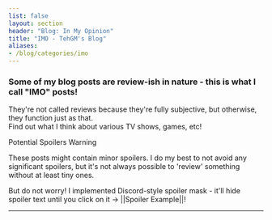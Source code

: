 ```yaml
---
list: false
layout: section
header: "Blog: In My Opinion"
title: "IMO - TehGM's Blog"
aliases: 
- /blog/categories/imo
---
```


<div class="description">
    <h3>Some of my blog posts are review-ish in nature - this is what I call "IMO" posts!</h3>
    <p>They're not called reviews because they're fully subjective, but otherwise, they function just as that.<br/>Find out what I think about various TV shows, games, etc!</p>
</div>

<div class="details admonition spoiler open">
    <div class="details-summary admonition-title">
        <i class="icon fas fa-exclamation-triangle fa-fw"></i>Potential Spoilers Warning<i class="details-icon fas fa-angle-right fa-fw"></i>
    </div>
    <div class="details-content">
        <div class="admonition-content">
            <p>These posts might contain minor spoilers. I do my best to not avoid any significant spoilers, but it's not always possible to 'review' something without at least tiny ones.</p>
            <p>But do not worry! I implemented Discord-style spoiler mask - it'll hide spoiler text until you click on it -> ||Spoiler Example||!</p>
        </div>
    </div>
</div>

<hr/>